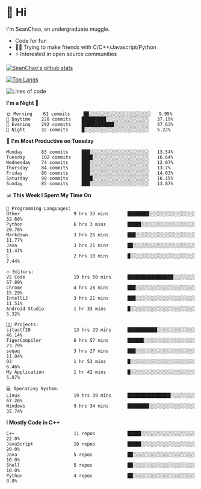 # 👋 Hi
I'm SeanChao, an undergraduate muggle.

- Code for fun
- 👨‍💻 Trying to make friends with C/C++/Javascript/Python
- ⚡ Interested in open source communities

[![SeanChao's github stats](https://i-github-readme-stats.vercel.app/api?username=seanchao&show_icons=true)](https://github.com/anuraghazra/github-readme-stats)

[![Top Langs](https://i-github-readme-stats.vercel.app/api/top-langs/?username=seanchao&layout=compact)](https://github.com/anuraghazra/github-readme-stats)

<!--START_SECTION:waka-->
![Lines of code](https://img.shields.io/badge/From%20Hello%20World%20I%27ve%20Written-1.9%20million%20lines%20of%20code-blue)

**I'm a Night 🦉** 

```text
🌞 Morning    61 commits     ██░░░░░░░░░░░░░░░░░░░░░░░   9.95% 
🌆 Daytime    228 commits    █████████░░░░░░░░░░░░░░░░   37.19% 
🌃 Evening    292 commits    ████████████░░░░░░░░░░░░░   47.63% 
🌙 Night      32 commits     █░░░░░░░░░░░░░░░░░░░░░░░░   5.22%

```
📅 **I'm Most Productive on Tuesday** 

```text
Monday       83 commits     ███░░░░░░░░░░░░░░░░░░░░░░   13.54% 
Tuesday      102 commits    ████░░░░░░░░░░░░░░░░░░░░░   16.64% 
Wednesday    74 commits     ███░░░░░░░░░░░░░░░░░░░░░░   12.07% 
Thursday     84 commits     ███░░░░░░░░░░░░░░░░░░░░░░   13.7% 
Friday       86 commits     ███░░░░░░░░░░░░░░░░░░░░░░   14.03% 
Saturday     99 commits     ████░░░░░░░░░░░░░░░░░░░░░   16.15% 
Sunday       85 commits     ███░░░░░░░░░░░░░░░░░░░░░░   13.87%

```


📊 **This Week I Spent My Time On** 

```text
💬 Programming Languages: 
Other                    9 hrs 33 mins       ████████░░░░░░░░░░░░░░░░░   32.68% 
Python                   6 hrs 3 mins        █████░░░░░░░░░░░░░░░░░░░░   20.76% 
Markdown                 3 hrs 26 mins       ███░░░░░░░░░░░░░░░░░░░░░░   11.77% 
Java                     3 hrs 21 mins       ██░░░░░░░░░░░░░░░░░░░░░░░   11.47% 
C                        2 hrs 10 mins       █░░░░░░░░░░░░░░░░░░░░░░░░   7.44%

🔥 Editors: 
VS Code                  19 hrs 50 mins      █████████████████░░░░░░░░   67.89% 
Chrome                   4 hrs 28 mins       ███░░░░░░░░░░░░░░░░░░░░░░   15.29% 
IntelliJ                 3 hrs 21 mins       ███░░░░░░░░░░░░░░░░░░░░░░   11.51% 
Android Studio           1 hr 33 mins        █░░░░░░░░░░░░░░░░░░░░░░░░   5.32%

🐱‍💻 Projects: 
sjtuctf20                13 hrs 29 mins      ███████████░░░░░░░░░░░░░░   46.14% 
TigerCompiler            6 hrs 57 mins       ██████░░░░░░░░░░░░░░░░░░░   23.79% 
seqaq                    3 hrs 27 mins       ███░░░░░░░░░░░░░░░░░░░░░░   11.84% 
OJ                       1 hr 53 mins        █░░░░░░░░░░░░░░░░░░░░░░░░   6.46% 
My Application           1 hr 42 mins        █░░░░░░░░░░░░░░░░░░░░░░░░   5.87%

💻 Operating System: 
Linux                    19 hrs 39 mins      ████████████████░░░░░░░░░   67.26% 
Windows                  9 hrs 34 mins       ████████░░░░░░░░░░░░░░░░░   32.74%

```

**I Mostly Code in C++** 

```text
C++                      11 repos            █████░░░░░░░░░░░░░░░░░░░░   22.0% 
JavaScript               10 repos            █████░░░░░░░░░░░░░░░░░░░░   20.0% 
Java                     5 repos             ██░░░░░░░░░░░░░░░░░░░░░░░   10.0% 
Shell                    5 repos             ██░░░░░░░░░░░░░░░░░░░░░░░   10.0% 
Python                   4 repos             ██░░░░░░░░░░░░░░░░░░░░░░░   8.0%

```



<!--END_SECTION:waka-->
